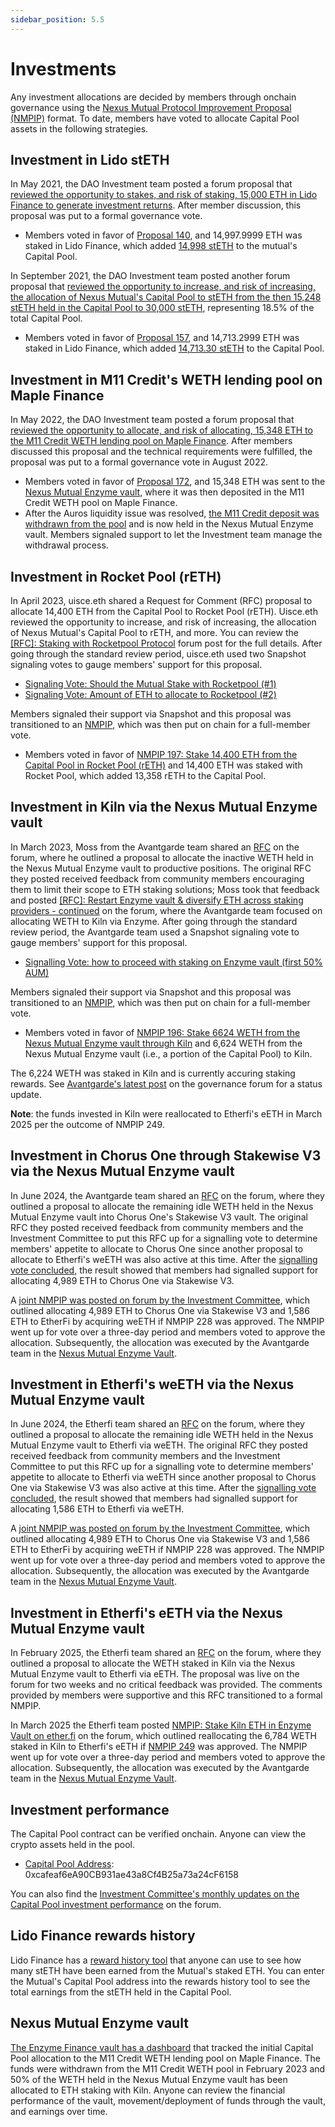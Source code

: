```yaml
---
sidebar_position: 5.5
---
```


# Investments

Any investment allocations are decided by members through onchain governance using the [Nexus Mutual Protocol Improvement Proposal (NMPIP)](/governance/protocol-improvement-proposals) format. To date, members have voted to allocate Capital Pool assets in the following strategies.

## Investment in Lido stETH

In May 2021, the DAO Investment team posted a forum proposal that [reviewed the opportunity to stakes, and risk of staking, 15,000 ETH in Lido Finance to generate investment returns](https://forum.nexusmutual.io/t/proposal-increase-the-allocation-of-the-capital-pool-to-steth/641). After member discussion, this proposal was put to a formal governance vote.
* Members voted in favor of [Proposal 140](https://app.nexusmutual.io/governance/view?proposalId=140), and 14,997.9999 ETH was staked in Lido Finance, which added [14,998 stETH](https://etherscan.io/tx/0x8a127001d3a7840206bef53870209f7f9c6b3df9fd2ba9e872b2ed18728e6d22) to the mutual's Capital Pool.

In September 2021, the DAO Investment team posted another forum proposal that [reviewed the opportunity to increase, and risk of increasing, the allocation of Nexus Mutual's Capital Pool to stETH from the then 15,248 stETH held in the Capital Pool to 30,000 stETH](https://forum.nexusmutual.io/t/proposal-increase-the-allocation-of-the-capital-pool-to-steth/641), representing 18.5% of the total Capital Pool.
* Members voted in favor of [Proposal 157](https://app.nexusmutual.io/governance/view?proposalId=157), and 14,713.2999 ETH was staked in Lido Finance, which added [14,713.30 stETH](https://etherscan.io/tx/0x5afe54104e9932c3d7390df71416eb41e4ffe915e2c33e9d560b69234e332539) to the Capital Pool.

## Investment in M11 Credit's WETH lending pool on Maple Finance

In May 2022, the DAO Investment team posted a forum proposal that [reviewed the opportunity to allocate, and risk of allocating, 15,348 ETH to the M11 Credit WETH lending pool on Maple Finance](https://forum.nexusmutual.io/t/proposal-allocate-capital-to-maple-finance/835/1). After members discussed this proposal and the technical requirements were fulfilled, the proposal was put to a formal governance vote in August 2022.
* Members voted in favor of [Proposal 172](https://app.nexusmutual.io/governance/view?proposalId=172), and 15,348 ETH was sent to the [Nexus Mutual Enzyme vault](https://app.enzyme.finance/vault/0x27f23c710dd3d878fe9393d93465fed1302f2ebd), where it was then deposited in the M11 Credit WETH pool on Maple Finance.
* After the Auros liquidity issue was resolved, [the M11 Credit deposit was withdrawn from the pool](https://forum.nexusmutual.io/t/m11-credit-weth-pool-updates-and-status-reports/969/5?u=bravenewdefi) and is now held in the Nexus Mutual Enzyme vault. Members signaled support to let the Investment team manage the withdrawal process.

## Investment in Rocket Pool (rETH)

In April 2023, uisce.eth shared a Request for Comment (RFC) proposal to allocate 14,400 ETH from the Capital Pool to Rocket Pool (rETH). Uisce.eth reviewed the opportunity to increase, and risk of increasing, the allocation of Nexus Mutual's Capital Pool to rETH, and more. You can review the [[RFC]: Staking with Rocketpool Protocol](https://forum.nexusmutual.io/t/rfc-staking-with-rocketpool-protocol/1064) forum post for the full details. After going through the standard review period, uisce.eth used two Snapshot signaling votes to gauge members' support for this proposal.
* [Signaling Vote: Should the Mutual Stake with Rocketpool (#1)](https://snapshot.org/#/community.nexusmutual.eth/proposal/0xab65f84dfa13e6860f2c70d975edacf23e7554405839372ff3872127700d1f39)
* [Signaling Vote: Amount of ETH to allocate to Rocketpool (#2)](https://snapshot.org/#/community.nexusmutual.eth/proposal/0xdf858c753975f9526598f0c201669050fb787b793d99503f80a7e4f2e8ba88ed)

Members signaled their support via Snapshot and this proposal was transitioned to an [NMPIP](https://forum.nexusmutual.io/t/nmpip-197-allocate-14-400-eth-to-rocket-pool-protocol-reth/1173), which was then put on chain for a full-member vote.
* Members voted in favor of [NMPIP 197: Stake 14,400 ETH from the Capital Pool in Rocket Pool (rETH)](https://app.nexusmutual.io/governance/view?proposalId=197) and 14,400 ETH was staked with Rocket Pool, which added 13,358 rETH to the Capital Pool.


## Investment in Kiln via the Nexus Mutual Enzyme vault

In March 2023, Moss from the Avantgarde team shared an [RFC](https://forum.nexusmutual.io/t/rfc-restart-enzyme-vault-diversify-eth-across-staking-providers/1052) on the forum, where he outlined a proposal to allocate the inactive WETH held in the Nexus Mutual Enzyme vault to productive positions. The original RFC they posted received feedback from community members encouraging them to limit their scope to ETH staking solutions; Moss took that feedback and posted [[RFC]: Restart Enzyme vault & diversify ETH across staking providers - continued](https://forum.nexusmutual.io/t/rfc-restart-enzyme-vault-diversify-eth-across-staking-providers-continued/1122) on the forum, where the Avantgarde team focused on allocating WETH to Kiln via Enzyme. After going through the standard review period, the Avantgarde team used a Snapshot signaling vote to gauge members' support for this proposal.
* [Signalling Vote: how to proceed with staking on Enzyme vault (first 50% AUM)](https://snapshot.org/#/community.nexusmutual.eth/proposal/0x2062275bd251ee368d58f6c83e22b457242899d106352073d3c103a69911290d)

Members signaled their support via Snapshot and this proposal was transitioned to an [NMPIP](https://forum.nexusmutual.io/t/nmpip-196-restart-enzyme-vault-start-staking-through-kiln-6-624-weth/1174/1), which was then put on chain for a full-member vote.
* Members voted in favor of [NMPIP 196: Stake 6624 WETH from the Nexus Mutual Enzyme vault through Kiln](https://app.nexusmutual.io/governance/view?proposalId=196) and 6,624 WETH from the Nexus Mutual Enzyme vault (i.e., a portion of the Capital Pool) to Kiln.

The 6,224 WETH was staked in Kiln and is currently accuring staking rewards. See [Avantgarde's latest post](https://forum.nexusmutual.io/t/nmpip-196-restart-enzyme-vault-start-staking-through-kiln-6-624-weth/1174/5?u=bravenewdefi) on the governance forum for a status update.

**Note**: the funds invested in Kiln were reallocated to Etherfi's eETH in March 2025 per the outcome of NMPIP 249.

## Investment in Chorus One through Stakewise V3 via the Nexus Mutual Enzyme vault

In June 2024, the Avantgarde team shared an [RFC](https://forum.nexusmutual.io/t/rfc-stake-idle-eth-on-enzyme-vault-to-chorus-one-through-stakewise-v3/1461) on the forum, where they outlined a proposal to allocate the remaining idle WETH held in the Nexus Mutual Enzyme vault into Chorus One's Stakewise V3 vault. The original RFC they posted received feedback from community members and the Investment Committee to put this RFC up for a signalling vote to determine members' appetite to allocate to Chorus One since another proposal to allocate to Etherfi's weETH was also active at this time. After the [signalling vote concluded](https://snapshot.org/#/community.nexusmutual.eth/proposal/0x376bda4fef544f42799604627791be993d4a050ad49d415c284cc3e2cd6e8b9c), the result showed that members had signalled support for allocating 4,989 ETH to Chorus One via Stakewise V3.

A [joint NMPIP was posted on forum by the Investment Committee](https://forum.nexusmutual.io/t/nmpip-228-allocate-6-575-eth-to-chorus-one-and-etherfi/1480/1), which outlined allocating 4,989 ETH to Chorus One via Stakewise V3 and 1,586 ETH to EtherFi by acquiring weETH if NMPIP 228 was approved. The NMPIP went up for vote over a three-day period and members voted to approve the allocation. Subsequently, the allocation was executed by the Avantgarde team in the [Nexus Mutual Enzyme Vault](https://app.enzyme.finance/vault/0x27f23c710dd3d878fe9393d93465fed1302f2ebd). 

## Investment in Etherfi's weETH via the Nexus Mutual Enzyme vault

In June 2024, the Etherfi team shared an [RFC](https://forum.nexusmutual.io/t/rfc-stake-idle-eth-on-enzyme-vault-to-ether-fi/1464) on the forum, where they outlined a proposal to allocate the remaining idle WETH held in the Nexus Mutual Enzyme vault to Etherfi via weETH. The original RFC they posted received feedback from community members and the Investment Committee to put this RFC up for a signalling vote to determine members' appetite to allocate to Etherfi via weETH since another proposal to Chorus One via Stakewise V3 was also active at this time. After the [signalling vote concluded](https://snapshot.org/#/community.nexusmutual.eth/proposal/0x376bda4fef544f42799604627791be993d4a050ad49d415c284cc3e2cd6e8b9c), the result showed that members had signalled support for allocating 1,586 ETH to Etherfi via weETH.

A [joint NMPIP was posted on forum by the Investment Committee](https://forum.nexusmutual.io/t/nmpip-228-allocate-6-575-eth-to-chorus-one-and-etherfi/1480/1), which outlined allocating 4,989 ETH to Chorus One via Stakewise V3 and 1,586 ETH to EtherFi by acquiring weETH if NMPIP 228 was approved. The NMPIP went up for vote over a three-day period and members voted to approve the allocation. Subsequently, the allocation was executed by the Avantgarde team in the [Nexus Mutual Enzyme Vault](https://app.enzyme.finance/vault/0x27f23c710dd3d878fe9393d93465fed1302f2ebd). 

## Investment in Etherfi's eETH via the Nexus Mutual Enzyme vault

In February 2025, the Etherfi team shared an [RFC](https://forum.nexusmutual.io/t/rfc-stake-kiln-eth-in-enzyme-vault-on-ether-fi/1695) on the forum, where they outlined a proposal to allocate the WETH staked in Kiln via the Nexus Mutual Enzyme vault to Etherfi via eETH. The proposal was live on the forum for two weeks and no critical feedback was provided. The comments provided by members were supportive and this RFC transitioned to a formal NMPIP.

In March 2025 the Etherfi team posted [NMPIP: Stake Kiln ETH in Enzyme Vault on ether.fi](https://forum.nexusmutual.io/t/nmpip-stake-kiln-eth-in-enzyme-vault-on-ether-fi/1708/1) on the forum, which outlined reallocating the 6,784 WETH staked in Kiln to Etherfi's eETH if [NMPIP 249](https://app.nexusmutual.io/governance/view?proposalId=249) was approved. The NMPIP went up for vote over a three-day period and members voted to approve the allocation. Subsequently, the allocation was executed by the Avantgarde team in the [Nexus Mutual Enzyme Vault](https://app.enzyme.finance/vault/0x27f23c710dd3d878fe9393d93465fed1302f2ebd).

## Investment performance

The Capital Pool contract can be verified onchain. Anyone can view the crypto assets held in the pool.
* [Capital Pool Address](https://etherscan.io/address/0xcafeaf6ea90cb931ae43a8cf4b25a73a24cf6158): 0xcafeaf6eA90CB931ae43a8Cf4B25a73a24cF6158

You can also find the [Investment Committee's monthly updates on the Capital Pool investment performance](https://forum.nexusmutual.io/c/investment/22) on the forum.

## Lido Finance rewards history

Lido Finance has a [reward history tool](https://stake.lido.fi/rewards) that anyone can use to see how many stETH have been earned from the Mutual's staked ETH. You can enter the Mutual's Capital Pool address into the rewards history tool to see the total earnings from the stETH held in the Capital Pool.

## Nexus Mutual Enzyme vault

[The Enzyme Finance vault has a dashboard](https://app.enzyme.finance/vault/0x27f23c710dd3d878fe9393d93465fed1302f2ebd) that tracked the initial Capital Pool allocation to the M11 Credit WETH lending pool on Maple Finance. The funds were withdrawn from the M11 Credit WETH pool in February 2023 and 50% of the WETH held in the Nexus Mutual Enzyme vault has been allocated to ETH staking with Kiln. Anyone can review the financial performance of the vault, movement/deployment of funds through the vault, and earnings over time.
